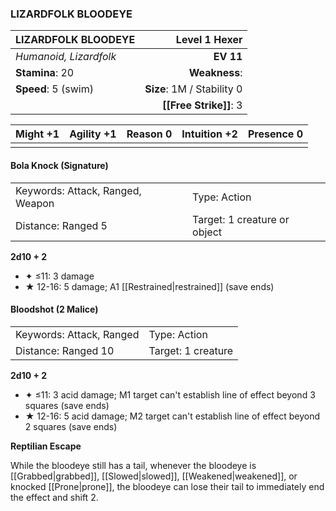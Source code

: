 ### LIZARDFOLK BLOODEYE

| LIZARDFOLK BLOODEYE    |          **Level 1 Hexer** |
| :--------------------- | -------------------------: |
| *Humanoid, Lizardfolk* |                  **EV 11** |
| **Stamina**: 20        |              **Weakness**: |
| **Speed**: 5 (swim)    | **Size**: 1M / Stability 0 |
|                        |     **[[Free Strike]]**: 3 |

| **Might** +1 | **Agility** +1 | **Reason** 0 | **Intuition** +2 | **Presence** 0 |
| ------------ | -------------- | ------------ | ---------------- | -------------- |
|              |                |              |                  |                |

#### Bola Knock (Signature)

|                                  |                              |
| :------------------------------- | :--------------------------- |
| Keywords: Attack, Ranged, Weapon | Type: Action                 |
| Distance: Ranged 5               | Target: 1 creature or object |

**2d10 + 2**

- ✦ ≤11: 3 damage
- ★ 12-16: 5 damage; A1 [[Restrained|restrained]] (save ends)

#### Bloodshot (2 Malice)

|                          |                    |
| :----------------------- | :----------------- |
| Keywords: Attack, Ranged | Type: Action       |
| Distance: Ranged 10      | Target: 1 creature |

**2d10 + 2**

- ✦ ≤11: 3 acid damage; M1 target can't establish line of effect beyond 3 squares (save ends)
- ★ 12-16: 5 acid damage; M2 target can't establish line of effect beyond 2 squares (save ends)

**Reptilian Escape**

While the bloodeye still has a tail, whenever the bloodeye is [[Grabbed|grabbed]], [[Slowed|slowed]], [[Weakened|weakened]], or knocked [[Prone|prone]], the bloodeye can lose their tail to immediately end the effect and shift 2.
